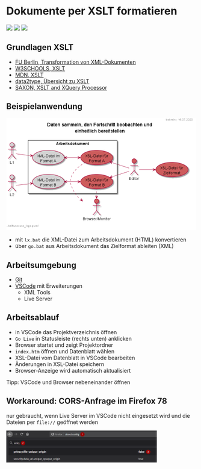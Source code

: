 # Dokumente per XSLT formatieren

![](https://img.shields.io/github/languages/code-size/bobmin/xslt.svg?style=flat) 
![](https://img.shields.io/github/last-commit/bobmin/xslt.svg?style=flat) 
![](https://img.shields.io/github/languages/top/bobmin/xslt.svg?style=flat)

## Grundlagen XSLT

* [FU Berlin, Transformation von XML-Dokumenten](http://www.ag-nbi.de/lehre/07/V_XML/Folien/06_XSLT.pdf)
* [W3SCHOOLS, XSLT](https://www.w3schools.com/xml/xsl_intro.asp)
* [MDN, XSLT](https://developer.mozilla.org/en-US/docs/Web/XSLT)
* [data2type, Übersicht zu XSLT](https://www.data2type.de/xml-xslt-xslfo/xslt/xslt-kochbuch/xpath/knoten-filtern/)
* [SAXON, XSLT and XQuery Processor](https://www.saxonica.com/documentation/#!using-xsl/commandline)

## Beispielanwendung

<img src="https://raw.githubusercontent.com/bobmin/xslt/master/usecase_lxgo.png" alt="Usecase Lxgo" />

* mit `lx.bat` die XML-Datei zum Arbeitsdokument (HTML) konvertieren
* über `go.bat` aus Arbeitsdokument das Zielformat ableiten (XML)

## Arbeitsumgebung

* [Git](https://git-scm.com/download)
* [VSCode](https://code.visualstudio.com/) mit Erweiterungen
  * XML Tools
  * Live Server

## Arbeitsablauf

* in VSCode das Projektverzeichnis öffnen
* `Go Live` in Statusleiste (rechts unten) anklicken
* Browser startet und zeigt Projektordner
* `index.htm` öffnen und Datenblatt wählen
* XSL-Datei vom Datenblatt in VSCode bearbeiten
* Änderungen in XSL-Datei speichern
* Browser-Anzeige wird automatisch aktualisiert

Tipp: VSCode und Browser nebeneinander öffnen

## Workaround: CORS-Anfrage im Firefox 78

nur gebraucht, wenn Live Server im VSCode nicht eingesetzt wird und die Dateien per `file://` geöffnet werden

<img src="https://raw.githubusercontent.com/bobmin/xslt/master/firefox_workaround.png" width="400" alt="Screenshot Firefox" />
